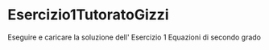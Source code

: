 # Esercizio1TutoratoGizzi
Eseguire e caricare la soluzione dell' Esercizio 1 Equazioni di secondo grado

